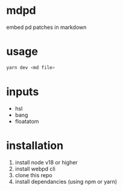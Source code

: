 # mdpd

embed pd patches in markdown

# usage
 ```bash
yarn dev <md file>
 ```

# inputs

- hsl
- bang
- floatatom

# installation
1. install node v18 or higher
2. install webpd cli
3. clone this repo
4. install dependancies (using npm or yarn)

